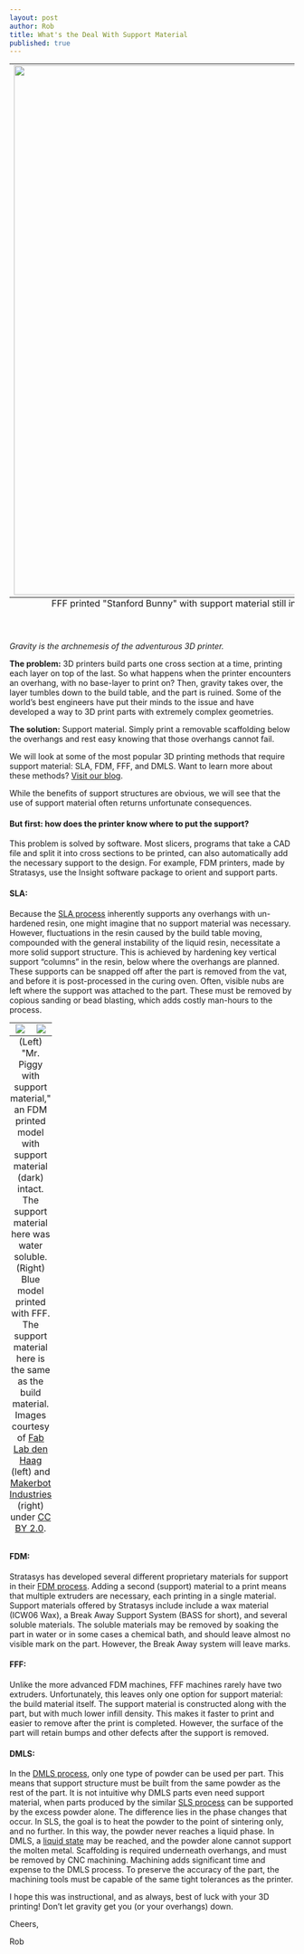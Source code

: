 ```yaml
--- 
layout: post
author: Rob
title: What's the Deal With Support Material
published: true
---
```

<table class="image" style="margin: auto;">
  <caption align="bottom">FFF printed "Stanford Bunny" with support material still intact, courtesy of <a href="https://www.flickr.com/photos/creative_tools/14485075381/in/photolist-o4ZNfZ-o75bFH-h8WN15-nahjC9-g1KXpN-gwmN7H-gwmAC2-g1Ljrp-g1KNQJ-g1L4mK-g1EDcJ-gwmFi5-o2yj1i-g1L3vt-ee57X9-o7bjmH-gkrQXZ-7FfGcB-oi4wBJ-fqvWhC-fDVtrM-fDVyWc-fEcuRh-fEcDX3-fDUVwn-dZngZU-dZnhnd-e9W6k8-nahjDm-jjWWDL-5nhASg-bkqCjC-bogJSF-bogJJn-jjUqDh-jjTT7P-jjUoJA-yqXXP-a7qBdv-kM4tbZ-dZnPMW-dZnPko-omRjVe-k1mFee-nZmZCp-e9ceij-awarjT-5YyHH5-nZnL8p-oiBgKn" target="_blank">Creative Tools</a> under <a href="https://creativecommons.org/licenses/by/2.0/legalcode" target="_blank">CC BY 2.0</a>.</caption>
<tr><td>
<img src="https://s3.amazonaws.com/supplybetter_images/Blog+Images/bunny_support.jpg" width="936">
</td></tr>
</table>

<br><p><i>Gravity is the archnemesis of the adventurous 3D printer.</i></p>

<p><strong>The problem:</strong> 3D printers build parts one cross section at a time, printing each layer on top of the last. So what happens when the printer encounters an overhang, with no base-layer to print on? Then, gravity takes over, the layer tumbles down to the build table, and the part is ruined. Some of the world’s best engineers have put their minds to the issue and have developed a way to 3D print parts with extremely complex geometries.</p>
<p><strong>The solution:</strong> Support material. Simply print a removable scaffolding below the overhangs and rest easy knowing that those overhangs cannot fail. </p>

<p>We will look at some of the most popular 3D printing methods that require support material: SLA, FDM, FFF, and DMLS. Want to learn more about these methods? <a href="www.supplybetter.com/blog" target="_blank">Visit our blog</a>.
<p>While the benefits of support structures are obvious, we will see that the use of support material often returns unfortunate consequences.</p>

<h4>But first: how does the printer know where to put the support?</h4>
<p>This problem is solved by software. Most slicers, programs that take a CAD file and split it into cross sections to be printed, can also automatically add the necessary support to the design. For example, FDM printers, made by Stratasys, use the Insight software package to orient and support parts.</p>

<h4>SLA:</h4>
Because the <a href="www.supplybetter.com/blog/what-to-expect-with-sla.html" target="_blank">SLA process</a> inherently supports any overhangs with un-hardened resin, one might imagine that no support material was necessary. However, fluctuations in the resin caused by the build table moving, compounded with the general instability of the liquid resin, necessitate a more solid support structure. This is achieved by hardening key vertical support “columns” in the resin, below where the overhangs are planned. These supports can be snapped off after the part is removed from the vat, and before it is post-processed in the curing oven. Often, visible nubs are left where the support was attached to the part. These must be removed by copious sanding or bead blasting, which adds costly man-hours to the process.</p>

<table class="image" style="margin: auto;">
<caption align="bottom">(Left) "Mr. Piggy with support material," an FDM printed model with support material (dark) intact. The support material here was water soluble.  (Right) Blue model printed with FFF. The support material here is the same as the build material. Images courtesy of <a href="http://www.flickr.com/photos/cabfablab/3613870642/" target="_blank">Fab Lab den Haag</a> (left) and <a href="https://www.flickr.com/photos/makerbot/5234651355/in/set-72157625474608673" target="_blank">Makerbot Industries </a>(right) under <a href="https://creativecommons.org/licenses/by/2.0/legalcode" target="_blank">CC BY 2.0</a>.</caption>
<tr>
<td width="50%" align="center">
<img src="https://s3.amazonaws.com/supplybetter_images/Blog+Images/pig_support.jpg">
</td>
<td width="50%" align="center">
<img src="https://s3.amazonaws.com/supplybetter_images/Blog+Images/blue_support.jpg">
</td>
</tr>
</table>

<h4>FDM:</h4>
<p>Stratasys has developed several different proprietary materials for support in their <a href="www.supplybetter.com/blog/what-to-expect-with-fdm.html">FDM process</a>. Adding a second (support) material to a print means that multiple extruders are necessary, each printing in a single material. Support materials offered by Stratasys include include a wax material (ICW06 Wax), a Break Away Support System (BASS for short), and several soluble materials. The soluble materials may be removed by soaking the part in water or in some cases a chemical bath, and should leave almost no visible mark on the part. However, the Break Away system will leave marks.</p>

<h4>FFF:</h4>
<p>Unlike the more advanced FDM machines, FFF machines rarely have two extruders. Unfortunately, this leaves only one option for support material: the build material itself. The support material is constructed along with the part, but with much lower infill density. This makes it faster to print and easier to remove after the print is completed. However, the surface of the part will retain bumps and other defects after the support is removed.</p>

<h4>DMLS:</h4>
<p>In the <a href="www.supplybetter.com/blog/what-to-expect-with-dmls.html">DMLS process</a>, only one type of powder can be used per part. This means that support structure must be built from the same powder as the rest of the part. It is not intuitive why DMLS parts even need support material, when parts produced by the similar <a href="www.supplybetter.com/blog/what-to-expect-with-sls.html">SLS process</a> can be supported by the excess powder alone. The difference lies in the phase changes that occur. In SLS, the goal is to heat the powder to the point of sintering only, and no further. In this way, the powder never reaches a liquid phase. In DMLS, a <a href="http://www.3trpd.co.uk/dmls.htm">liquid state</a> may be reached, and the powder alone cannot support the molten metal. Scaffolding is required underneath overhangs, and must be removed by CNC machining. Machining adds significant time and expense to the DMLS process. To preserve the accuracy of the part, the machining tools must be capable of the same tight tolerances as the printer.</p>

<p>I hope this was instructional, and as always, best of luck with your 3D printing! Don’t let gravity get you (or your overhangs) down.</p>

<p>Cheers,

Rob</p>